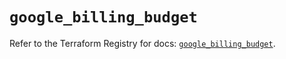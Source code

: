 # `google_billing_budget`

Refer to the Terraform Registry for docs: [`google_billing_budget`](https://registry.terraform.io/providers/hashicorp/google/5.27.0/docs/resources/billing_budget).

